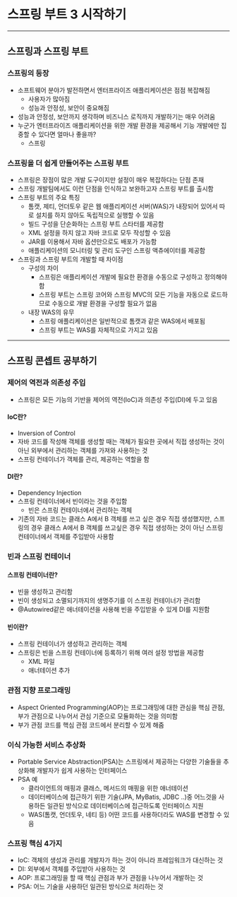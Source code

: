 # 스프링 부트 3 시작하기

--------

## 스프링과 스프링 부트

### 스프링의 등장

- 소프트웨어 분야가 발전하면서 엔터프라이즈 애플리케이션은 점점 복잡해짐
  - 사용자가 많아짐
  - 성능과 안정성, 보안이 중요해짐
- 성능과 안정성, 보안까지 생각하며 비즈니스 로직까지 개발하기는 매우 어려움
- 누군가 엔터프라이즈 애플리케이션을 위한 개발 환경을 제공해서 기능 개발에만 집중할 수 있다면 얼마나 좋을까?
  - 스프링

### 스프링을 더 쉽게 만들어주는 스프링 부트

- 스프링은 장점이 많은 개발 도구이지만 설정이 매우 복잡하다는 단점 존재
- 스프링 개발팀에서도 이런 단점을 인식하고 보완하고자 스프링 부트를 출시함
- 스프링 부트의 주요 특징
  - 톰캣, 제티, 언더토우 같은 웹 애플리케이션 서버(WAS)가 내장되어 있어서 따로 설치를 하지 않아도 독립적으로 실행할 수 있음
  - 빌드 구성을 단순화하는 스프링 부트 스타터를 제공함
  - XML 설정을 하지 않고 자바 코드로 모두 작성할 수 있음
  - JAR를 이용해서 자바 옵션만으로도 배포가 가능함
  - 애플리케이션의 모니터링 및 관리 도구인 스프링 액츄에이터를 제공함
- 스프링과 스프링 부트의 개발할 때 차이점
  - 구성의 차이
    - 스프링은 애플리케이션 개발에 필요한 환경을 수동으로 구성하고 정의해야 함
    - 스프링 부트는 스프링 코어와 스프링 MVC의 모든 기능을 자동으로 로드하므로 수동으로 개발 환경을 구성할 필요가 없음
  - 내장 WAS의 유무
    - 스프링 애플리케이션은 일반적으로 톰캣과 같은 WAS에서 배포됨
    - 스프링 부트는 WAS를 자체적으로 가지고 있음

-------------

## 스프링 콘셉트 공부하기

### 제어의 역전과 의존성 주입

- 스프링은 모든 기능의 기반을 제어의 역전(IoC)과 의존성 주입(DI)에 두고 있음

#### IoC란?

- Inversion of Control
- 자바 코드를 작성해 객체를 생성할 때는 객체가 필요한 곳에서 직접 생성하는 것이 아닌 외부에서 관리하는 객체를 가져와 사용하는 것
- 스프링 컨테이너가 객체를 관리, 제공하는 역할을 함

#### DI란?

- Dependency Injection
- 스프링 컨테이너에서 빈이라는 것을 주입함
  - 빈은 스프링 컨테이너에서 관리하는 객체
- 기존의 자바 코드는 클래스 A에서 B 객체를 쓰고 싶은 경우 직접 생성했지만, 스프링의 경우 클래스 A에서 B 객체를 쓰고싶은 경우 직접 생성하는 것이 아닌
스프링 컨테이너에서 객체를 주입받아 사용함

### 빈과 스프링 컨테이너

#### 스프링 컨테이너란?

- 빈을 생성하고 관리함
- 빈이 생성되고 소멸되기까지의 생명주기를 이 스프링 컨테이너가 관리함
- @Autowired같은 애너테이션을 사용해 빈을 주입받을 수 있게 DI를 지원함

#### 빈이란?

- 스프링 컨테이너가 생성하고 관리하는 객체
- 스프링은 빈을 스프링 컨테이너에 등록하기 위해 여러 설정 방법을 제공함
  - XML 파일
  - 애너테이션 추가

### 관점 지향 프로그래밍

- Aspect Oriented Programming(AOP)는 프로그래밍에 대한 관심을 핵심 관점, 부가 관점으로 나누어서 관심 기준으로 모듈화하는 것을 의미함
- 부가 관점 코드를 핵심 관점 코드에서 분리할 수 있게 해줌

### 이식 가능한 서비스 추상화

- Portable Service Abstraction(PSA)는 스프링에서 제공하는 다양한 기술들을 추상화해 개발자가 쉽게 사용하는 인터페이스
- PSA 예
  - 클라이언트의 매핑과 클래스, 메서드의 매핑을 위한 애너테이션
  - 데이터베이스에 접근하기 위한 기술(JPA, MyBatis, JDBC ..)중 어느것을 사용하든 일관된 방식으로 데이터베이스에 접근하도록 인터페이스 지원
  - WAS(톰캣, 언더토우, 네티 등) 어떤 코드를 사용하더라도 WAS를 변경할 수 있음

### 스프링 핵심 4가지

- IoC: 객체의 생성과 관리를 개발자가 하는 것이 아니라 프레임워크가 대신하는 것
- DI: 외부에서 객체를 주입받아 사용하는 것
- AOP: 프로그래밍을 할 때 핵심 관점과 부가 관점을 나누어서 개발하는 것
- PSA: 어느 기술을 사용하던 일관된 방식으로 처리하는 것